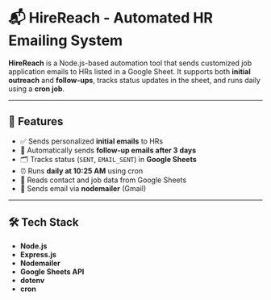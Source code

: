 # 📬 HireReach - Automated HR Emailing System

**HireReach** is a Node.js-based automation tool that sends customized job application emails to HRs listed in a Google Sheet. It supports both **initial outreach** and **follow-ups**, tracks status updates in the sheet, and runs daily using a **cron job**.

---

## 🚀 Features

- ✅ Sends personalized **initial emails** to HRs
- 🔁 Automatically sends **follow-up emails after 3 days**
- 🗂 Tracks status (`SENT`, `EMAIL_SENT`) in **Google Sheets**
- ⏰ Runs **daily at 10:25 AM** using cron
- 📄 Reads contact and job data from Google Sheets
- 📧 Sends email via **nodemailer** (Gmail)

---

## 🛠️ Tech Stack

- **Node.js**
- **Express.js**
- **Nodemailer**
- **Google Sheets API**
- **dotenv**
- **cron**
